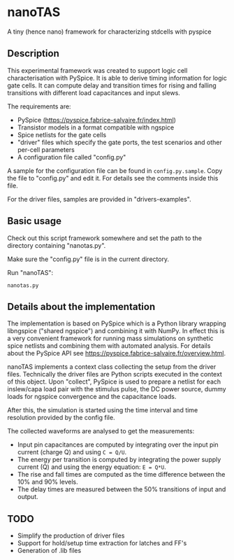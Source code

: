 # nanoTAS
A tiny (hence nano) framework for characterizing stdcells with pyspice

## Description

This experimental framework was created to support logic cell characterisation
with PySpice. It is able to derive timing information for logic gate cells.
It can compute delay and transition times for rising and falling transitions 
with different load capacitances and input slews.

The requirements are:

 * PySpice (https://pyspice.fabrice-salvaire.fr/index.html)
 * Transistor models in a format compatible with ngspice
 * Spice netlists for the gate cells
 * "driver" files which specify the gate ports, the test scenarios and other per-cell parameters
 * A configuration file called "config.py"
 
A sample for the configuration file can be found in `config.py.sample`. Copy the file to
"config.py" and edit it. For details see the comments inside this file.

For the driver files, samples are provided in "drivers-examples".
 
## Basic usage

Check out this script framework somewhere and set the path 
to the directory containing "nanotas.py".

Make sure the "config.py" file is in the current directory.

Run "nanoTAS":

```
nanotas.py
```

## Details about the implementation

The implementation is based on PySpice which is a Python library wrapping
libngspice ("shared ngspice") and combining it with NumPy. In effect this 
is a very convenient framework for running mass simulations on synthetic
spice netlists and combining them with automated analysis. For details about 
the PySpice API see https://pyspice.fabrice-salvaire.fr/overview.html.

nanoTAS implements a context class collecting the setup from the driver
files. Technically the driver files are Python scripts executed in the
context of this object. Upon "collect", PySpice is used to prepare a
netlist for each inslew/capa load pair with the stimulus pulse, the DC 
power source, dummy loads for ngspice convergence and the capacitance loads.

After this, the simulation is started using the time interval and time 
resolution provided by the config file.

The collected waveforms are analysed to get the measurements:

 * Input pin capacitances are computed by integrating over the 
   input pin current (charge Q) and using `C = Q/U`.
 * The energy per transition is computed by integrating the power supply 
   current (Q) and using the energy equation: `E = Q*U`.
 * The rise and fall times are computed as the time difference between the
   10% and 90% levels.
 * The delay times are measured between the 50% transitions of input and
   output.
   
## TODO

 * Simplify the production of driver files
 * Support for hold/setup time extraction for latches and FF's
 * Generation of .lib files




